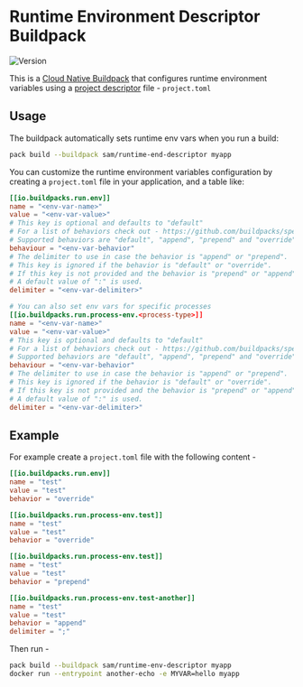 # Runtime Environment Descriptor Buildpack

![Version](https://img.shields.io/badge/dynamic/json?url=https://cnb-registry-api.herokuapp.com/api/v1/buildpacks/sam/runtime-env-descriptor&label=Version&query=$.latest.version)

This is a [Cloud Native Buildpack](https://buildpacks.io) that configures runtime environment variables using a [project descriptor](https://github.com/buildpacks/spec/blob/main/extensions/project-descriptor.md#project-descriptor) file - `project.toml`

## Usage

The buildpack automatically sets runtime env vars when you run a build:

```bash
pack build --buildpack sam/runtime-end-descriptor myapp
```

You can customize the runtime environment variables configuration by creating a `project.toml` file in your application, and a table like:

```toml
[[io.buildpacks.run.env]]
name = "<env-var-name>"
value = "<env-var-value>"
# This key is optional and defaults to "default"
# For a list of behaviors check out - https://github.com/buildpacks/spec/blob/main/buildpack.md#environment-variable-modification-rules
# Supported behaviors are "default", "append", "prepend" and "override"
behaviour = "<env-var-behavior"
# The delimiter to use in case the behavior is "append" or "prepend".
# This key is ignored if the behavior is "default" or "override".
# If this key is not provided and the behavior is "prepend" or "append"
# A default value of ":" is used.
delimiter = "<env-var-delimiter>"

# You can also set env vars for specific processes
[[io.buildpacks.run.process-env.<process-type>]]
name = "<env-var-name>"
value = "<env-var-value>"
# This key is optional and defaults to "default"
# For a list of behaviors check out - https://github.com/buildpacks/spec/blob/main/buildpack.md#environment-variable-modification-rules
# Supported behaviors are "default", "append", "prepend" and "override"
behaviour = "<env-var-behavior"
# The delimiter to use in case the behavior is "append" or "prepend".
# This key is ignored if the behavior is "default" or "override".
# If this key is not provided and the behavior is "prepend" or "append"
# A default value of ":" is used.
delimiter = "<env-var-delimiter>"
```

## Example

For example create a `project.toml` file with the following content - 

```toml
[[io.buildpacks.run.env]]
name = "test"
value = "test"
behavior = "override"

[[io.buildpacks.run.process-env.test]]
name = "test"
value = "test"
behavior = "override"

[[io.buildpacks.run.process-env.test]]
name = "test"
value = "test"
behavior = "prepend"

[[io.buildpacks.run.process-env.test-another]]
name = "test"
value = "test"
behavior = "append"
delimiter = ";"
```

Then run - 

```bash
pack build --buildpack sam/runtime-env-descriptor myapp
docker run --entrypoint another-echo -e MYVAR=hello myapp
```

